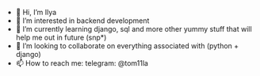 - 👋 Hi, I’m Ilya
- 👀 I’m interested in backend development
- 🌱 I’m currently learning django, sql and more other yummy stuff that will help me out in future (snp*)
- 💞️ I’m looking to collaborate on everything associated with (python + django)
- 📫 How to reach me: telegram: @tom11la
